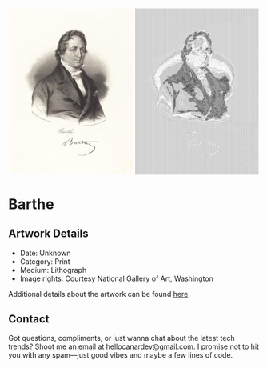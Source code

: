 <html>

<div align="center">
    <img width="49%" src="artwork.jpg" alt="artwork"/>
    <img width="49%" src="ascii_artwork.jpg" alt="artwork ASCII"/>
</div>

# Barthe

## Artwork Details

- Date: Unknown
- Category: Print
- Medium: Lithograph
- Image rights: Courtesy National Gallery of Art, Washington

Additional details about the artwork can be found [here](https://www.artsy.net/artwork/probably-french-19th-century-barthe).

## Contact

Got questions, compliments, or just wanna chat about the latest tech trends? Shoot me an email
at [hellocanardev@gmail.com](mailto:hellocanardev@gmail.com). I promise not to hit you with any spam—just good vibes and
maybe a few lines of code.

</html>
